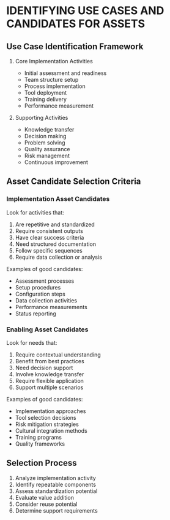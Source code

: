 # IDENTIFYING USE CASES AND CANDIDATES FOR ASSETS

## Use Case Identification Framework

1. Core Implementation Activities
   - Initial assessment and readiness
   - Team structure setup
   - Process implementation
   - Tool deployment
   - Training delivery
   - Performance measurement

2. Supporting Activities
   - Knowledge transfer
   - Decision making
   - Problem solving
   - Quality assurance
   - Risk management
   - Continuous improvement

## Asset Candidate Selection Criteria

### Implementation Asset Candidates
Look for activities that:
1. Are repetitive and standardized
2. Require consistent outputs
3. Have clear success criteria
4. Need structured documentation
5. Follow specific sequences
6. Require data collection or analysis

Examples of good candidates:
- Assessment processes
- Setup procedures
- Configuration steps
- Data collection activities
- Performance measurements
- Status reporting

### Enabling Asset Candidates
Look for needs that:
1. Require contextual understanding
2. Benefit from best practices
3. Need decision support
4. Involve knowledge transfer
5. Require flexible application
6. Support multiple scenarios

Examples of good candidates:
- Implementation approaches
- Tool selection decisions
- Risk mitigation strategies
- Cultural integration methods
- Training programs
- Quality frameworks

## Selection Process
1. Analyze implementation activity
2. Identify repeatable components
3. Assess standardization potential
4. Evaluate value addition
5. Consider reuse potential
6. Determine support requirements
